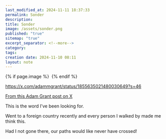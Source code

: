 ```yaml
---
last_modified_at: 2024-11-11 18:37:33
permalink: Sonder
description: 
title: Sonder
image: /assets/sonder.png
published: "true"
sitemap: "true"
excerpt_separator: <!--more-->
category: 
tags: 
creation date: 2024-11-10 08:11
layout: note
---
```



{% if page.image %} <img src="{{ page.image }}" alt=""> {% endif %}

https://x.com/adammgrant/status/1855635021480030649?s=46

[From this Adam Grant post on X](https://x.com/adammgrant/status/1855635021480030649?s=46)

‪This is the word I’ve been looking for. 

Went to a foreign country recently and every person I walked by made me think this. 

Had I not gone there, our paths would like never have crossed! ‬
